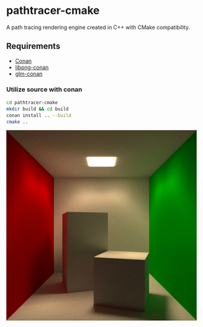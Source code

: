 # pathtracer-cmake

A path tracing rendering engine created in C++ with CMake compatibility.

## Requirements
 - [Conan](https://conan.io/)
 - [libpng-conan](https://conan.io/center/libpng)
 - [glm-conan](https://conan.io/center/glm)
 
 ### Utilize source with conan
 ```bash
 cd pathtracer-cmake
 mkdir build && cd build
 conan install .. --build
 cmake ..
 ```

![Example 1](https://github.com/Xeladarocks/pathtracer-cmake/blob/master/imgs/Trophy2.png?raw=true)
